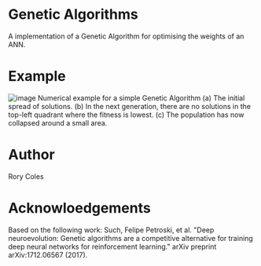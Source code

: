 # Genetic Algorithms
A implementation of a Genetic Algorithm for optimising the weights of an ANN.

# Example
![image](https://drive.google.com/file/d/1xmLc5sFmtzIW0k1BXPVBDbULGgRKbB2U/view?usp=sharing)
Numerical example for a simple Genetic Algorithm (a) The initial spread of solutions. (b) In the next generation, there are no solutions in the top-left quadrant where the fitness is lowest. (c) The population has now collapsed around a small area.

# Author
Rory Coles

# Acknowloedgements
Based on the following work:
Such, Felipe Petroski, et al. "Deep neuroevolution: Genetic algorithms are a competitive alternative for training deep neural networks for reinforcement learning." arXiv preprint arXiv:1712.06567 (2017).

